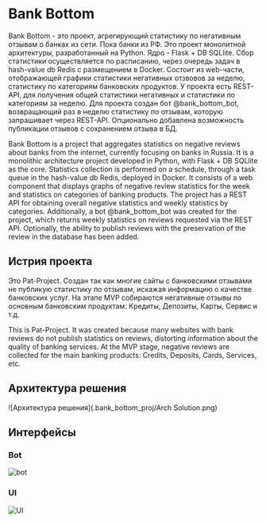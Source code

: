 # Bank Bottom

Bank Bottom - это проект, агрегирующий статистику по негативным отзывам о банках из сети.
Пока банки из РФ. 
Это проект монолитной архитектуры, разработанный на Python. Ядро - Flask + DB SQLlite. Сбор статистики осуществляется по расписанию, через очередь задач в hash-value db Redis с размещением в Docker.
Состоит из web-части, отображающей графики статистики негативных отзвовов за неделю, статистику по категориям банковских продуктов. У проекта есть REST-API, для получения общей статистики негативных и статистики по категориям за неделю. Для проекта создан бот @bank_bottom_bot, возвращающий раз в неделю статистику по отзывам, которую запрашивает через REST-API.
Опционально добавлена возможность публикации отзывов с сохранением отзыва в БД.

Bank Bottom is a project that aggregates statistics on negative reviews about banks from the internet, currently focusing on banks in Russia. It is a monolithic architecture project developed in Python, with Flask + DB SQLlite as the core. Statistics collection is performed on a schedule, through a task queue in the hash-value db Redis, deployed in Docker. It consists of a web component that displays graphs of negative review statistics for the week and statistics on categories of banking products. The project has a REST API for obtaining overall negative statistics and weekly statistics by categories. Additionally, a bot @bank_bottom_bot was created for the project, which returns weekly statistics on reviews requested via the REST API. Optionally, the ability to publish reviews with the preservation of the review in the database has been added.

## Истрия проекта
Это Pat-Project. Создан так как многие сайты с банковскими отзывами не публикую статистику по отзывам, искажая информацию о качестве банковских услуг. На этапе MVP собираются негативные отзывы по основным банковским продуктам: Кредиты, Депозиты, Карты, Сервис и т.д.

This is Pat-Project. It was created because many websites with bank reviews do not publish statistics on reviews, distorting information about the quality of banking services. At the MVP stage, negative reviews are collected for the main banking products: Credits, Deposits, Cards, Services, etc.

## Архитектура решения
![Архитектура решения](.bank_bottom_proj/Arch Solution.png)

## Интерфейсы

### Bot
![bot](.bank_bottom_proj/tg.png)

### UI
![UI](.bank_bottom_proj/ui.png)